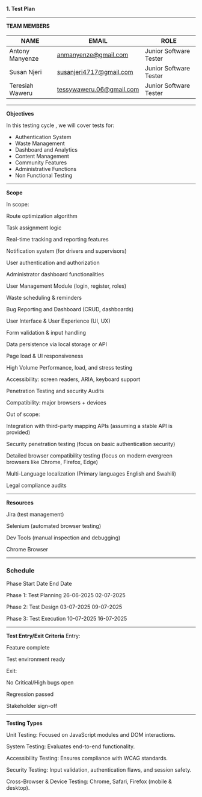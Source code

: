 **1. Test Plan**

---
**TEAM MEMBERS**

|        NAME         |               EMAIL                |         ROLE            |
|---------------------|------------------------------------|-------------------------|
| Antony Manyenze     | anmanyenze@gmail.com               | Junior Software Tester  |
| Susan Njeri         | susanjeri4717@gmail.com            | Junior Software Tester  |
| Teresiah Waweru     | tessywaweru.06@gmail.com           | Junior Software Tester  |

---


**Objectives**

In this testing cycle , we will cover tests for:
- Authentication System
- Waste Management
- Dashboard and Analytics
- Content Management
- Community Features
- Administrative Functions
- Non Functional Testing

---


**Scope**

 In scope:

Route optimization algorithm

Task assignment logic

Real-time tracking and reporting features

Notification system (for drivers and supervisors)

User authentication and authorization

Administrator dashboard functionalities 

User Management Module (login, register, roles)

Waste scheduling & reminders

Bug Reporting and Dashboard (CRUD, dashboards)

User Interface & User Experience (UI, UX)

Form validation & input handling

Data persistence via local storage or API

Page load & UI responsiveness

High Volume Performance, load, and stress testing

Accessibility: screen readers, ARIA, keyboard support

Penetration Testing and security Audits

Compatibility: major browsers + devices



Out of scope:

Integration with third-party mapping APIs (assuming a stable API is provided)

Security penetration testing (focus on basic authentication security)

Detailed browser compatibility testing (focus on modern evergreen browsers like Chrome, Firefox, Edge)

Multi-Language localization (Primary languages English and Swahili)

Legal compliance audits    

---

 **Resources**

Jira  (test management)

Selenium (automated browser testing)

Dev Tools (manual inspection and debugging)

Chrome Browser

---


### **Schedule**

Phase	Start Date	End Date

Phase 1: Test Planning	26-06-2025	02-07-2025

Phase 2: Test Design	03-07-2025	09-07-2025

Phase 3: Test Execution	10-07-2025	16-07-2025


---

**Test Entry/Exit Criteria**
Entry:

Feature complete

Test environment ready

Exit:

No Critical/High bugs open

Regression passed

Stakeholder sign-off

---

 **Testing Types**

Unit Testing: Focused on JavaScript modules and DOM interactions.

System Testing: Evaluates end-to-end functionality.

Accessibility Testing: Ensures compliance with WCAG standards.

Security Testing: Input validation, authentication flaws, and session safety.

Cross-Browser & Device Testing: Chrome, Safari, Firefox (mobile & desktop).




        
 
